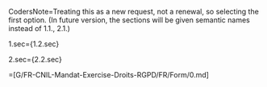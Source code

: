 CodersNote=Treating this as a new request, not a renewal, so selecting the first option.  (In future version, the sections will be given semantic names instead of 1.1., 2.1.)

1.sec={1.2.sec}

2.sec={2.2.sec}

=[G/FR-CNIL-Mandat-Exercise-Droits-RGPD/FR/Form/0.md]
